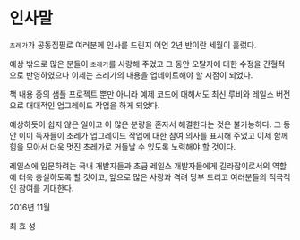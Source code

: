 # 인사말



`초레가`가 공동집필로 여러분께 인사를 드린지 어언 2년 반이란 세월이 흘렀다.

예상 밖으로 많은 분들이 `초레가`를 사랑해 주었고 그 동안 오탈자에 대한 수정을 간헐적으로 반영하였으나 이제는 초레가의 내용을 업데이트해야 할 시점이 되었다.

책 내용 중의 샘플 프로젝트 뿐만 아니라 예제 코드에 대해서도 최신 루비와 레일스 버전으로 대대적인 업그레이드 작업을 하게 되었다.



예상하듯이 쉽지 않은 일이고 이 많은 분량을 혼자서 해결한다는 것은 불가능하다. 그 동안 이미 독자들이 초레가 업그레이드 작업에 대한 참여 의사를 표시해 주었고 이제 함께 힘을 모아서 더욱 멋진 초레가로 거들날 수 있도록 노력해야 할 것이다.



레일스에 입문하려는 국내 개발자들과 초급 레일스 개발자들에게 길라잡이로서의 역할에 더욱 충실하도록 할 것이고, 앞으로 많은 사랑과 격려 당부 드리고 여러분들의 적극적인 참여를 기대한다.





2016년 11월



최 효 성
